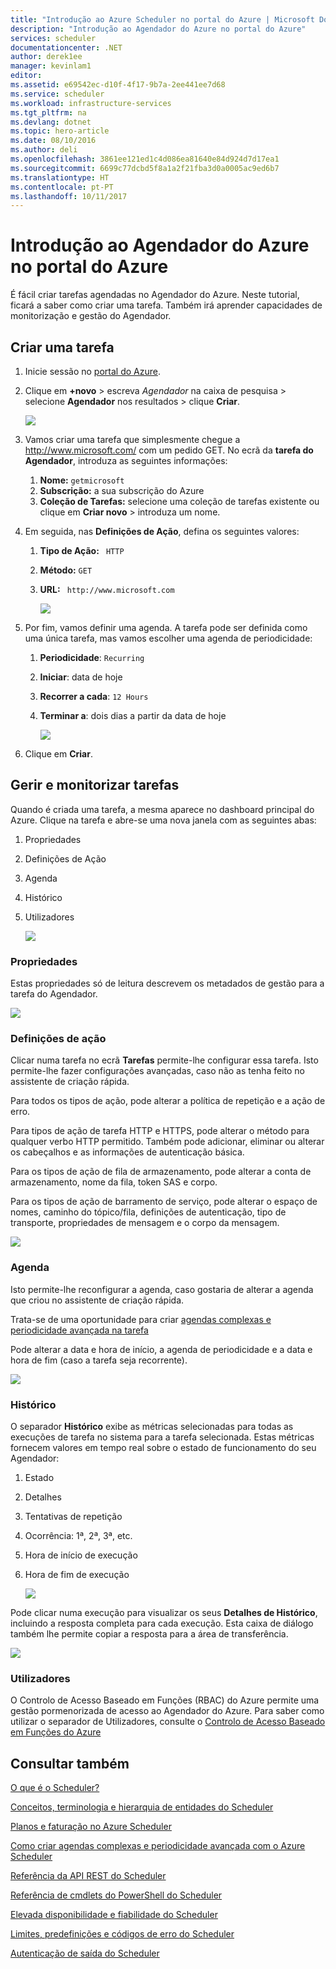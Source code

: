 ```yaml
---
title: "Introdução ao Azure Scheduler no portal do Azure | Microsoft Docs"
description: "Introdução ao Agendador do Azure no portal do Azure"
services: scheduler
documentationcenter: .NET
author: derek1ee
manager: kevinlam1
editor: 
ms.assetid: e69542ec-d10f-4f17-9b7a-2ee441ee7d68
ms.service: scheduler
ms.workload: infrastructure-services
ms.tgt_pltfrm: na
ms.devlang: dotnet
ms.topic: hero-article
ms.date: 08/10/2016
ms.author: deli
ms.openlocfilehash: 3861ee121ed1c4d086ea81640e84d924d7d17ea1
ms.sourcegitcommit: 6699c77dcbd5f8a1a2f21fba3d0a0005ac9ed6b7
ms.translationtype: HT
ms.contentlocale: pt-PT
ms.lasthandoff: 10/11/2017
---
```

# <a name="get-started-with-azure-scheduler-in-azure-portal"></a>Introdução ao Agendador do Azure no portal do Azure
É fácil criar tarefas agendadas no Agendador do Azure. Neste tutorial, ficará a saber como criar uma tarefa. Também irá aprender capacidades de monitorização e gestão do Agendador.

## <a name="create-a-job"></a>Criar uma tarefa
1. Inicie sessão no [portal do Azure](https://portal.azure.com/).  
2. Clique em **+novo** > escreva *Agendador* na caixa de pesquisa > selecione **Agendador** nos resultados > clique **Criar**.
   
    ![][marketplace-create]
3. Vamos criar uma tarefa que simplesmente chegue a http://www.microsoft.com/ com um pedido GET. No ecrã da **tarefa do Agendador**, introduza as seguintes informações:
   
   1. **Nome:** `getmicrosoft`  
   2. **Subscrição:** a sua subscrição do Azure   
   3. **Coleção de Tarefas:** selecione uma coleção de tarefas existente ou clique em **Criar novo** > introduza um nome.
4. Em seguida, nas **Definições de Ação**, defina os seguintes valores:
   
   1. **Tipo de Ação:** ` HTTP`  
   2. **Método:** `GET`  
   3. **URL:** ` http://www.microsoft.com`  
      
      ![][action-settings]
5. Por fim, vamos definir uma agenda. A tarefa pode ser definida como uma única tarefa, mas vamos escolher uma agenda de periodicidade:
   
   1. **Periodicidade**: `Recurring`
   2. **Iniciar**: data de hoje
   3. **Recorrer a cada**: `12 Hours`
   4. **Terminar a**: dois dias a partir da data de hoje  
      
      ![][recurrence-schedule]
6. Clique em **Criar**.

## <a name="manage-and-monitor-jobs"></a>Gerir e monitorizar tarefas
Quando é criada uma tarefa, a mesma aparece no dashboard principal do Azure. Clique na tarefa e abre-se uma nova janela com as seguintes abas:

1. Propriedades  
2. Definições de Ação  
3. Agenda  
4. Histórico
5. Utilizadores
   
   ![][job-overview]

### <a name="properties"></a>Propriedades
Estas propriedades só de leitura descrevem os metadados de gestão para a tarefa do Agendador.

   ![][job-properties]

### <a name="action-settings"></a>Definições de ação
Clicar numa tarefa no ecrã **Tarefas** permite-lhe configurar essa tarefa. Isto permite-lhe fazer configurações avançadas, caso não as tenha feito no assistente de criação rápida.

Para todos os tipos de ação, pode alterar a política de repetição e a ação de erro.

Para tipos de ação de tarefa HTTP e HTTPS, pode alterar o método para qualquer verbo HTTP permitido. Também pode adicionar, eliminar ou alterar os cabeçalhos e as informações de autenticação básica.

Para os tipos de ação de fila de armazenamento, pode alterar a conta de armazenamento, nome da fila, token SAS e corpo.

Para os tipos de ação de barramento de serviço, pode alterar o espaço de nomes, caminho do tópico/fila, definições de autenticação, tipo de transporte, propriedades de mensagem e o corpo da mensagem.

   ![][job-action-settings]

### <a name="schedule"></a>Agenda
Isto permite-lhe reconfigurar a agenda, caso gostaria de alterar a agenda que criou no assistente de criação rápida.

Trata-se de uma oportunidade para criar [agendas complexas e periodicidade avançada na tarefa](scheduler-advanced-complexity.md)

Pode alterar a data e hora de início, a agenda de periodicidade e a data e hora de fim (caso a tarefa seja recorrente).

   ![][job-schedule]

### <a name="history"></a>Histórico
O separador **Histórico** exibe as métricas selecionadas para todas as execuções de tarefa no sistema para a tarefa selecionada. Estas métricas fornecem valores em tempo real sobre o estado de funcionamento do seu Agendador:

1. Estado  
2. Detalhes  
3. Tentativas de repetição
4. Ocorrência: 1ª, 2ª, 3ª, etc.
5. Hora de início de execução  
6. Hora de fim de execução
   
   ![][job-history]

Pode clicar numa execução para visualizar os seus **Detalhes de Histórico**, incluindo a resposta completa para cada execução. Esta caixa de diálogo também lhe permite copiar a resposta para a área de transferência.

   ![][job-history-details]

### <a name="users"></a>Utilizadores
O Controlo de Acesso Baseado em Funções (RBAC) do Azure permite uma gestão pormenorizada de acesso ao Agendador do Azure. Para saber como utilizar o separador de Utilizadores, consulte o [Controlo de Acesso Baseado em Funções do Azure](../active-directory/role-based-access-control-configure.md)

## <a name="see-also"></a>Consultar também
 [O que é o Scheduler?](scheduler-intro.md)

 [Conceitos, terminologia e hierarquia de entidades do Scheduler](scheduler-concepts-terms.md)

 [Planos e faturação no Azure Scheduler](scheduler-plans-billing.md)

 [Como criar agendas complexas e periodicidade avançada com o Azure Scheduler](scheduler-advanced-complexity.md)

 [Referência da API REST do Scheduler](https://msdn.microsoft.com/library/mt629143)

 [Referência de cmdlets do PowerShell do Scheduler](scheduler-powershell-reference.md)

 [Elevada disponibilidade e fiabilidade do Scheduler](scheduler-high-availability-reliability.md)

 [Limites, predefinições e códigos de erro do Scheduler](scheduler-limits-defaults-errors.md)

 [Autenticação de saída do Scheduler](scheduler-outbound-authentication.md)

[marketplace-create]: ./media/scheduler-get-started-portal/scheduler-v2-portal-marketplace-create.png
[action-settings]: ./media/scheduler-get-started-portal/scheduler-v2-portal-action-settings.png
[recurrence-schedule]: ./media/scheduler-get-started-portal/scheduler-v2-portal-recurrence-schedule.png
[job-properties]: ./media/scheduler-get-started-portal/scheduler-v2-portal-job-properties.png
[job-overview]: ./media/scheduler-get-started-portal/scheduler-v2-portal-job-overview-1.png
[job-action-settings]: ./media/scheduler-get-started-portal/scheduler-v2-portal-job-action-settings.png
[job-schedule]: ./media/scheduler-get-started-portal/scheduler-v2-portal-job-schedule.png
[job-history]: ./media/scheduler-get-started-portal/scheduler-v2-portal-job-history.png
[job-history-details]: ./media/scheduler-get-started-portal/scheduler-v2-portal-job-history-details.png


[1]: ./media/scheduler-get-started-portal/scheduler-get-started-portal001.png
[2]: ./media/scheduler-get-started-portal/scheduler-get-started-portal002.png
[3]: ./media/scheduler-get-started-portal/scheduler-get-started-portal003.png
[4]: ./media/scheduler-get-started-portal/scheduler-get-started-portal004.png
[5]: ./media/scheduler-get-started-portal/scheduler-get-started-portal005.png
[6]: ./media/scheduler-get-started-portal/scheduler-get-started-portal006.png
[7]: ./media/scheduler-get-started-portal/scheduler-get-started-portal007.png
[8]: ./media/scheduler-get-started-portal/scheduler-get-started-portal008.png
[9]: ./media/scheduler-get-started-portal/scheduler-get-started-portal009.png
[10]: ./media/scheduler-get-started-portal/scheduler-get-started-portal010.png
[11]: ./media/scheduler-get-started-portal/scheduler-get-started-portal011.png
[12]: ./media/scheduler-get-started-portal/scheduler-get-started-portal012.png
[13]: ./media/scheduler-get-started-portal/scheduler-get-started-portal013.png
[14]: ./media/scheduler-get-started-portal/scheduler-get-started-portal014.png
[15]: ./media/scheduler-get-started-portal/scheduler-get-started-portal015.png
